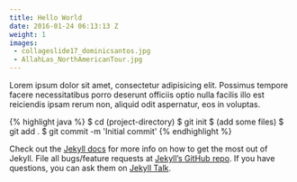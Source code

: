 ```yaml
---
title: Hello World
date: 2016-01-24 06:13:13 Z
weight: 1
images:
 - collageslide17_dominicsantos.jpg
 - AllahLas_NorthAmericanTour.jpg
---
```


Lorem ipsum dolor sit amet, consectetur adipisicing elit. Possimus tempore facere necessitatibus porro deserunt officiis optio nulla facilis illo est reiciendis ipsam rerum non, aliquid odit aspernatur, eos in voluptas.

{% highlight java %}
$ cd (project-directory)
$ git init
$ (add some files)
$ git add .
$ git commit -m 'Initial commit'
{% endhighlight %}

Check out the [Jekyll docs][jekyll-docs] for more info on how to get the most out of Jekyll. File all bugs/feature requests at [Jekyll’s GitHub repo][jekyll-gh]. If you have questions, you can ask them on [Jekyll Talk][jekyll-talk].

[jekyll-docs]: http://jekyllrb.com/docs/home
[jekyll-gh]:   https://github.com/jekyll/jekyll
[jekyll-talk]: https://talk.jekyllrb.com/
